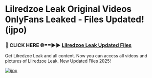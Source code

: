 # Lilredzoe Leak Original Videos 0nlyFans Leaked - Files Updated! (ijpo)

<h3>🔴 CLICK HERE 🌐==►► <a href="https://tinyurl.com/2jnfzry5" rel="nofollow">Lilredzoe Leak Updated Files</a></h3>

Get Lilredzoe Leak and all content. Now you can access all videos and pictures of Lilredzoe Leak. New Updated Files 2025!

[![ijpo](https://i.imgur.com/GyGTBgg.gif)](https://tinyurl.com/2jnfzry5)
